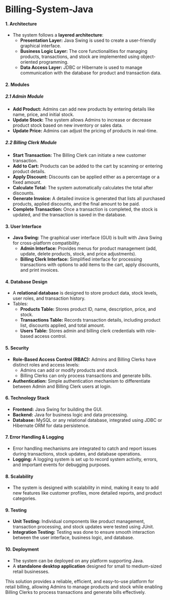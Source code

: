 ﻿# Billing-System-Java


#### 1. **Architecture**
   - The system follows a **layered architecture**:
     - **Presentation Layer:** Java Swing is used to create a user-friendly graphical interface.
     - **Business Logic Layer:** The core functionalities for managing products, transactions, and stock are implemented using object-oriented programming.
     - **Data Access Layer:** JDBC or Hibernate is used to manage communication with the database for product and transaction data.

#### 2. **Modules**

##### 2.1 Admin Module
   - **Add Product:** Admins can add new products by entering details like name, price, and initial stock.
   - **Update Stock:** The system allows Admins to increase or decrease product stock based on new inventory or sales data.
   - **Update Price:** Admins can adjust the pricing of products in real-time.

##### 2.2 Billing Clerk Module
   - **Start Transaction:** The Billing Clerk can initiate a new customer transaction.
   - **Add to Cart:** Products can be added to the cart by scanning or entering product details.
   - **Apply Discount:** Discounts can be applied either as a percentage or a fixed amount.
   - **Calculate Total:** The system automatically calculates the total after discounts.
   - **Generate Invoice:** A detailed invoice is generated that lists all purchased products, applied discounts, and the final amount to be paid.
   - **Complete Transaction:** Once a transaction is completed, the stock is updated, and the transaction is saved in the database.

#### 3. **User Interface**
   - **Java Swing:** The graphical user interface (GUI) is built with Java Swing for cross-platform compatibility.
     - **Admin Interface:** Provides menus for product management (add, update, delete products, stock, and price adjustments).
     - **Billing Clerk Interface:** Simplified interface for processing transactions with options to add items to the cart, apply discounts, and print invoices.

#### 4. **Database Design**
   - A **relational database** is designed to store product data, stock levels, user roles, and transaction history.
   - Tables:
     - **Products Table:** Stores product ID, name, description, price, and stock.
     - **Transactions Table:** Records transaction details, including product list, discounts applied, and total amount.
     - **Users Table:** Stores admin and billing clerk credentials with role-based access control.

#### 5. **Security**
   - **Role-Based Access Control (RBAC):** Admins and Billing Clerks have distinct roles and access levels:
     - Admins can add or modify products and stock.
     - Billing Clerks can only process transactions and generate bills.
   - **Authentication:** Simple authentication mechanism to differentiate between Admin and Billing Clerk users at login.

#### 6. **Technology Stack**
   - **Frontend:** Java Swing for building the GUI.
   - **Backend:** Java for business logic and data processing.
   - **Database:** MySQL or any relational database, integrated using JDBC or Hibernate ORM for data persistence.

#### 7. **Error Handling & Logging**
   - Error handling mechanisms are integrated to catch and report issues during transactions, stock updates, and database operations.
   - **Logging:** A logging system is set up to record system activity, errors, and important events for debugging purposes.

#### 8. **Scalability**
   - The system is designed with scalability in mind, making it easy to add new features like customer profiles, more detailed reports, and product categories.

#### 9. **Testing**
   - **Unit Testing:** Individual components like product management, transaction processing, and stock updates were tested using JUnit.
   - **Integration Testing:** Testing was done to ensure smooth interaction between the user interface, business logic, and database.

#### 10. **Deployment**
   - The system can be deployed on any platform supporting Java.
   - A **standalone desktop application** designed for small to medium-sized retail businesses.

This solution provides a reliable, efficient, and easy-to-use platform for retail billing, allowing Admins to manage products and stock while enabling Billing Clerks to process transactions and generate bills effectively.
